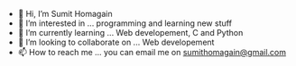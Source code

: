 - 👋 Hi, I’m Sumit Homagain
- 👀 I’m interested in ... programming and learning new stuff
- 🌱 I’m currently learning ... Web developement, C and Python
- 💞️ I’m looking to collaborate on ... Web developement
- 📫 How to reach me ... you can email me on sumithomagain@gmail.com

<!---
Sumit9101/Sumit9101 is a ✨ special ✨ repository because its `README.md` (this file) appears on your GitHub profile.
You can click the Preview link to take a look at your changes.
--->
